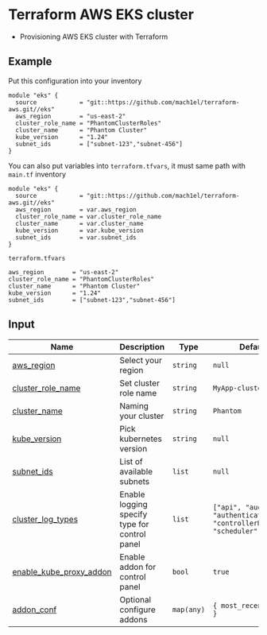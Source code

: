 # Terraform AWS EKS cluster

* Provisioning AWS EKS cluster with Terraform

## Example
Put this configuration into your inventory

```
module "eks" {
  source            = "git::https://github.com/mach1el/terraform-aws.git//eks"
  aws_region        = "us-east-2"
  cluster_role_name = "PhantomClusterRoles"
  cluster_name      = "Phantom Cluster"
  kube_version      = "1.24"
  subnet_ids        = ["subnet-123","subnet-456"]
}
```

You can also put variables into `terraform.tfvars`, it must same path with `main.tf` inventory

```
module "eks" {
  source            = "git::https://github.com/mach1el/terraform-aws.git//eks"
  aws_region        = var.aws_region
  cluster_role_name = var.cluster_role_name
  cluster_name      = var.cluster_name
  kube_version      = var.kube_version
  subnet_ids        = var.subnet_ids
}
```

`terraform.tfvars`

```
aws_region        = "us-east-2"
cluster_role_name = "PhantomClusterRoles"
cluster_name      = "Phantom Cluster"
kube_version      = "1.24"
subnet_ids        = ["subnet-123","subnet-456"]
```

## Input
| Name | Description | Type | Default | Required |
|------|-------------|------|---------|:--------:|
|<a name="aws_region"></a> [aws_region](#) | Select your region | `string` | `null` | yes |
|<a name="cluster_role_name"></a> [cluster_role_name](#) | Set cluster role name | `string` | `MyApp-cluster-roles` | yes |
|<a name="cluster_name"></a> [cluster_name](#) | Naming your cluster | `string` | `Phantom` | yes |
|<a name="kube_version"></a> [kube_version](#) | Pick kubernetes version | `string` | `null` | yes |
|<a name="subnet_ids"></a> [subnet_ids](#) | List of available subnets | `list` | `null` | yes |
|<a name="cluster_log_types"></a> [cluster_log_types](#) | Enable logging specify type for control panel | `list` | `["api", "audit", "authenticator", "controllerManager", "scheduler"]` | no |
|<a name="enable_kube_proxy_addon"></a> [enable_kube_proxy_addon](#) | Enable addon for control panel | `bool` | `true` | no |
|<a name="addon_conf"></a> [addon_conf](#) | Optional configure addons | `map(any)` | `{ most_recent = true }` | no |